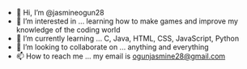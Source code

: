 - 👋 Hi, I’m @jasmineogun28
- 👀 I’m interested in ... learning how to make games and improve my knowledge of the coding world
- 🌱 I’m currently learning ... C, Java, HTML, CSS, JavaScript, Python
- 💞️ I’m looking to collaborate on ... anything and everything
- 📫 How to reach me ... my email is ogunjasmine28@gmail.com

<!---
jasmineogun28/jasmineogun28 is a ✨ special ✨ repository because its `README.md` (this file) appears on your GitHub profile.
You can click the Preview link to take a look at your changes.
--->
